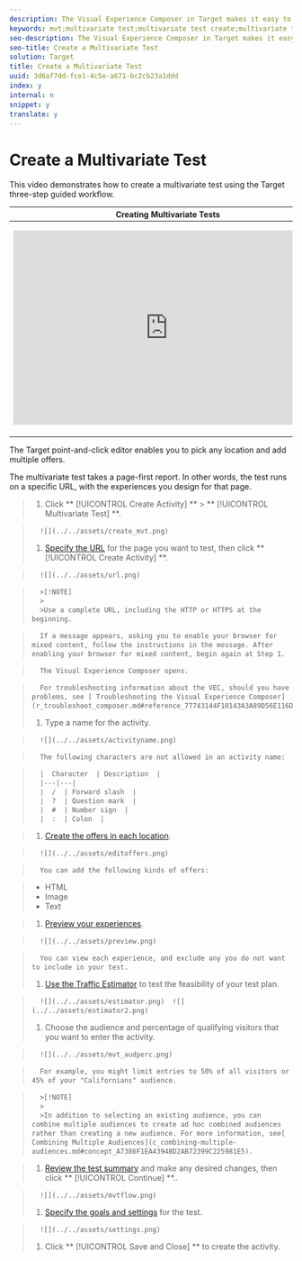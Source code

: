 ```yaml
---
description: The Visual Experience Composer in Target makes it easy to create your test right on a Target-enabled page and to modify portions of the page within Target.
keywords: mvt;multivariate test;multivariate test create;multivariate test creating;mvt create;mvt creating;mvt how;multivariate test how
seo-description: The Visual Experience Composer in Target makes it easy to create your test right on a Target-enabled page and to modify portions of the page within Target.
seo-title: Create a Multivariate Test
solution: Target
title: Create a Multivariate Test
uuid: 3d6af7dd-fce1-4c5e-a671-bc2cb23a1ddd
index: y
internal: n
snippet: y
translate: y
---
```


# Create a Multivariate Test

This video demonstrates how to create a multivariate test using the Target three-step guided workflow. 



<table id="table_C56F4BE9B867463380013C584D97DAD2"> 
 <thead> 
  <tr> 
   <th class="entry" colspan="2"> Creating Multivariate Tests </th> 
   <th colname="col3" class="entry"> 9:25 </th> 
  </tr>
 </thead>
 <tbody> 
  <tr> 
   <td colspan="2"> <p> 
     <div width="550" class="video-iframe"> 
      <iframe src="https://www.youtube.com/embed/X8w5IQqEOow/" frameborder="0" webkitallowfullscreen="true" mozallowfullscreen="true" oallowfullscreen="true" msallowfullscreen="true" allowfullscreen="allowfullscreen" scrolling="no" width="550" height="345">https://www.youtube.com/embed/X8w5IQqEOow/</iframe>
     </div> </p> </td> 
   <td colname="col3"> <p> 
     <ul id="ul_B17C3EFA4B664415AE0159E418FF45C4"> 
      <li id="li_916224D2105348BE93D60015B2F43D4F">Define and design a multivariate test </li> 
      <li id="li_0FED234A3A054DEAB62C4F58BAB47F7F">Create a multivariate test </li> 
     </ul> </p> </td> 
  </tr> 
 </tbody> 
</table>

The Target point-and-click editor enables you to pick any location and add multiple offers. 

The multivariate test takes a page-first report. In other words, the test runs on a specific URL, with the experiences you design for that page. 

>1. Click ** [!UICONTROL  Create Activity] ** > ** [!UICONTROL  Multivariate Test] **.

>       ![](../../assets/create_mvt.png) 
>1. [ Specify the URL](c_url.md#concept_C12E4A85FF3B4E518E3110F6CF1AF9C0) for the page you want to test, then click ** [!UICONTROL  Create Activity] **.

>       ![](../../assets/url.png) 


>       >[!NOTE]
>       >
>       >Use a complete URL, including the HTTP or HTTPS at the beginning.


>       If a message appears, asking you to enable your browser for mixed content, follow the instructions in the message. After enabling your browser for mixed content, begin again at Step 1. 

>       The Visual Experience Composer opens. 

>       For troubleshooting information about the VEC, should you have problems, see [ Troubleshooting the Visual Experience Composer](r_troubleshoot_composer.md#reference_77743144F10143A3A89D56E116D296E4). 
>1. Type a name for the activity.

>       ![](../../assets/activityname.png) 

>       The following characters are not allowed in an activity name: 

>       |  Character  | Description  |
>       |---|---|
>       |  /  | Forward slash  |
>       |  ?  | Question mark  |
>       |  #  | Number sign  |
>       |  :  | Colon  |

>1. [ Create the offers in each location](c_add_offers.md#concept_DCE6B45C30F7419B8EC17AFDEE8D8AA6).

>       ![](../../assets/editoffers.png) 

>       You can add the following kinds of offers: 

>    
>    * HTML
>    * Image
>    * Text



>1. [ Preview your experiences](t_preview_experiences.md#task_21A700587E88453A9FC2210C0DE53A28).

>       ![](../../assets/preview.png) 

>       You can view each experience, and exclude any you do not want to include in your test. 
>1. [ Use the Traffic Estimator](t_traffic_estimator.md#task_71AA6922AFD447EA8C5E610A78ABA714) to test the feasibility of your test plan.

>       ![](../../assets/estimator.png)  ![](../../assets/estimator2.png) 
>1. Choose the audience and percentage of qualifying visitors that you want to enter the activity.

>       ![](../../assets/mvt_audperc.png) 

>       For example, you might limit entries to 50% of all visitors or 45% of your "Californians" audience. 


>       >[!NOTE]
>       >
>       >In addition to selecting an existing audience, you can combine multiple audiences to create ad hoc combined audiences rather than creating a new audience. For more information, see[ Combining Multiple Audiences](c_combining-multiple-audiences.md#concept_A7386F1EA4394BD2AB72399C225981E5). 

>1. [ Review the test summary](r_test_summary.md#reference_971AB225963A4DC18EEB5B0E20F0A4A7) and make any desired changes, then click ** [!UICONTROL  Continue] **..

>       ![](../../assets/mvtflow.png) 
>1. [ Specify the goals and settings](r_goals_and_settings.md#reference_B25389FD6F3A4989801E740364B089CC) for the test.

>       ![](../../assets/settings.png) 
>1. Click ** [!UICONTROL  Save and Close] ** to create the activity.

